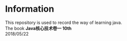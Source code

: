 # Information  
This repository is used to record the way of learning java.  
The book **Java核心技术卷一 10th**  
2018/05/22
